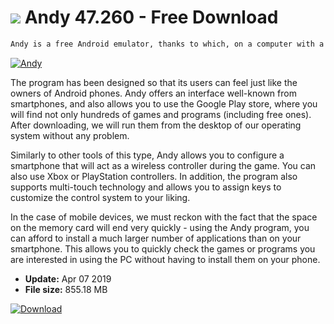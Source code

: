 # ![](https://cdn.softexe.net/static/icon/6/andy-8632.png) Andy 47.260 - Free Download

```sh
Andy is a free Android emulator, thanks to which, on a computer with a Windows or Mac OS X operating system, we will use the application of available exclusions on mobile devices.
```
[![Andy](https://gallery.dpcdn.pl/imgc/Tools/63062/g_-_420x350_1.5_-_x20151028154911_0.png)](https://softexe.net/win/hobbies-lifestyle/mobile/andy:hfcb.html)

The program has been designed so that its users can feel just like the owners of Android phones. Andy offers an interface well-known from smartphones, and also allows you to use the Google Play store, where you will find not only hundreds of games and programs (including free ones). After downloading, we will run them from the desktop of our operating system without any problem.
 
 Similarly to other tools of this type, Andy allows you to configure a smartphone that will act as a wireless controller during the game. You can also use Xbox or PlayStation controllers. In addition, the program also supports multi-touch technology and allows you to assign keys to customize the control system to your liking.
 
 In the case of mobile devices, we must reckon with the fact that the space on the memory card will end very quickly - using the Andy program, you can afford to install a much larger number of applications than on your smartphone. This allows you to quickly check the games or programs you are interested in using the PC without having to install them on your phone.


- **Update:** Apr 07 2019
- **File size:** 855.18 MB

[![Download](https://cdn.softexe.net/static/img/download.png)](https://softexe.net/win/hobbies-lifestyle/mobile/andy:hfcb.html)

